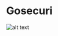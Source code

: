 # Gosecuri
![alt text](http://www.ville-palaiseau.fr/fileadmin/_processed_/c/e/csm_Carte_d_identite_cb2cac088c.jpg/to/img.png)
